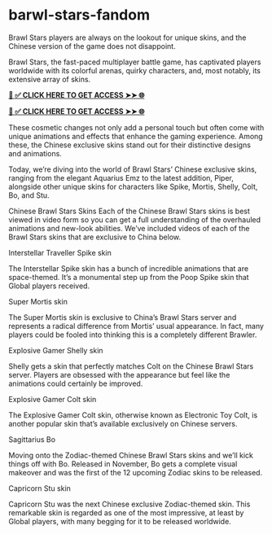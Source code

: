 # barwl-stars-fandom
Brawl Stars players are always on the lookout for unique skins, and the Chinese version of the game does not disappoint.

Brawl Stars, the fast-paced multiplayer battle game, has captivated players worldwide with its colorful arenas, quirky characters, and, most notably, its extensive array of skins.


**[📌 ✅ CLICK HERE TO GET ACCESS ➤➤ 🌐](https://newmegadeals.xyz/Barwl-stars/)**


**[📌 ✅ CLICK HERE TO GET ACCESS ➤➤ 🌐](https://newmegadeals.xyz/Barwl-stars/)**



These cosmetic changes not only add a personal touch but often come with unique animations and effects that enhance the gaming experience. Among these, the Chinese exclusive skins stand out for their distinctive designs and animations.

Today, we’re diving into the world of Brawl Stars’ Chinese exclusive skins, ranging from the elegant Aquarius Emz to the latest addition, Piper, alongside other unique skins for characters like Spike, Mortis, Shelly, Colt, Bo, and Stu.

Chinese Brawl Stars Skins
Each of the Chinese Brawl Stars skins is best viewed in video form so you can get a full understanding of the overhauled animations and new-look abilities. We’ve included videos of each of the Brawl Stars skins that are exclusive to China below.

Interstellar Traveller Spike skin

The Interstellar Spike skin has a bunch of incredible animations that are space-themed. It’s a monumental step up from the Poop Spike skin that Global players received.

Super Mortis skin

The Super Mortis skin is exclusive to China’s Brawl Stars server and represents a radical difference from Mortis’ usual appearance. In fact, many players could be fooled into thinking this is a completely different Brawler.

Explosive Gamer Shelly skin

Shelly gets a skin that perfectly matches Colt on the Chinese Brawl Stars server. Players are obsessed with the appearance but feel like the animations could certainly be improved.

Explosive Gamer Colt skin

The Explosive Gamer Colt skin, otherwise known as Electronic Toy Colt, is another popular skin that’s available exclusively on Chinese servers.

Sagittarius Bo

Moving onto the Zodiac-themed Chinese Brawl Stars skins and we’ll kick things off with Bo. Released in November, Bo gets a complete visual makeover and was the first of the 12 upcoming Zodiac skins to be released.

Capricorn Stu skin

Capricorn Stu was the next Chinese exclusive Zodiac-themed skin. This remarkable skin is regarded as one of the most impressive, at least by Global players, with many begging for it to be released worldwide.
